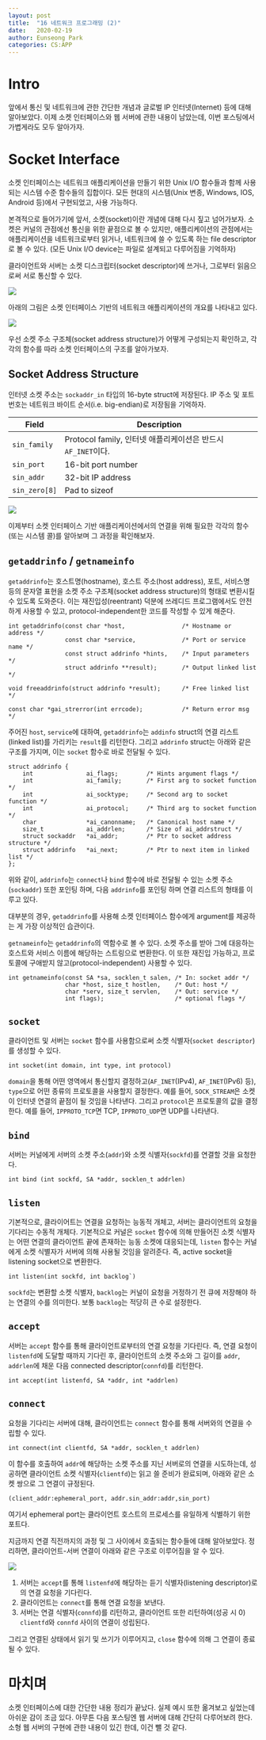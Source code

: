 ```yaml
---
layout: post
title:  "16 네트워크 프로그래밍 (2)"
date:   2020-02-19
author: Eunseong Park
categories: CS:APP
---
```


# Intro
앞에서 통신 및 네트워크에 관한 간단한 개념과 글로벌 IP 인터넷(Internet) 등에 대해 알아보았다. 이제 소켓 인터페이스와 웹 서버에 관한 내용이 남았는데, 이번 포스팅에서 가볍게라도 모두 알아가자.


# Socket Interface
소켓 인터페이스는 네트워크 애플리케이션을 만들기 위한 Unix I/O 함수들과 함께 사용되는 시스템 수준 함수들의 집합이다. 모든 현대의 시스템(Unix 변종, Windows, IOS, Android 등)에서 구현되었고, 사용 가능하다.

본격적으로 들어가기에 앞서, 소켓(socket)이란 개념에 대해 다시 짚고 넘어가보자. 소켓은 커널의 관점에선 통신을 위한 끝점으로 볼 수 있지만, 애플리케이션의 관점에서는 애플리케이션을 네트워크로부터 읽거나, 네트워크에 쓸 수 있도록 하는 file descriptor로 볼 수 있다. (모든 Unix I/O device는 파일로 설계되고 다루어짐을 기억하자)

클라이언트와 서버는 소켓 디스크립터(socket descriptor)에 쓰거나, 그로부터 읽음으로써 서로 통신할 수 있다.

![](/upload_image/88.png)

아래의 그림은 소켓 인터페이스 기반의 네트워크 애플리케이션의 개요를 나타내고 있다.

![](/upload_image/89.png)

우선 소켓 주소 구조체(socket address structure)가 어떻게 구성되는지 확인하고, 각각의 함수를 따라 소켓 인터페이스의 구조를 알아가보자.

## Socket Address Structure
인터넷 소켓 주소는 `sockaddr_in` 타입의 16-byte struct에 저장된다. IP 주소 및 포트 번호는 네트워크 바이트 순서(i.e. big-endian)로 저장됨을 기억하자.

Field | Description
---|---
`sin_family` | Protocol family, 인터넷 애플리케이션은 반드시 `AF_INET`이다.
`sin_port` | 16-bit port number
`sin_addr` | 32-bit IP address
`sin_zero[8]` | Pad to sizeof

![](/upload_image/90.png)

이제부터 소켓 인터페이스 기반 애플리케이션에서의 연결을 위해 필요한 각각의 함수(또는 시스템 콜)를 알아보며 그 과정을 확인해보자.

## `getaddrinfo` / `getnameinfo`
`getaddrinfo`는 호스트명(hostname), 호스트 주소(host address), 포트, 서비스명 등의 문자열 표현을 소켓 주소 구조체(socket address structure)의 형태로 변환시킬 수 있도록 도와준다. 이는 재진입성(reentrant) 덕분에 쓰레디드 프로그램에서도 안전하게 사용할 수 있고, protocol-independent한 코드를 작성할 수 있게 해준다.

    int getaddrinfo(const char *host,                /* Hostname or address */
                    const char *service,             /* Port or service name */ 
                    const struct addrinfo *hints,    /* Input parameters */ 
                    struct addrinfo **result);       /* Output linked list */

    void freeaddrinfo(struct addrinfo *result);      /* Free linked list */
    
    const char *gai_strerror(int errcode);           /* Return error msg */ 
 
주어진 `host`, `service`에 대하여, `getaddrinfo`는 `addinfo` struct의 연결 리스트(linked list)를 가리키는 `result`를 리턴한다. 그리고 `addrinfo` struct는 아래와 같은 구조를 가지며, 이는 `socket` 함수로 바로 전달될 수 있다.

    struct addrinfo { 
        int               ai_flags;        /* Hints argument flags */
        int               ai_family;       /* First arg to socket function */
        int               ai_socktype;     /* Second arg to socket function */
        int               ai_protocol;     /* Third arg to socket function  */
        char              *ai_canonname;   /* Canonical host name */
        size_t            ai_addrlen;      /* Size of ai_addrstruct */
        struct sockaddr   *ai_addr;        /* Ptr to socket address structure */
        struct addrinfo   *ai_next;        /* Ptr to next item in linked list */
    };

위와 같이, `addrinfo`는 `connect`나 `bind` 함수에 바로 전달될 수 있는 소켓 주소(`sockaddr`) 또한 포인팅 하며, 다음 `addrinfo`를 포인팅 하며 연결 리스트의 형태를 이루고 있다.

대부분의 경우, `getaddrinfo`를 사용해 소켓 인터페이스 함수에게 argument를 제공하는 게 가장 이상적인 습관이다.

`getnameinfo`는 `getaddrinfo`의 역함수로 볼 수 있다. 소켓 주소를 받아 그에 대응하는 호스트와 서비스 이름에 해당하는 스트링으로 변환한다. 이 또한 재진입 가능하고, 프로토콜에 구애받지 않고(protocol-independent) 사용할 수 있다.

    int getnameinfo(const SA *sa, socklen_t salen, /* In: socket addr */
                    char *host, size_t hostlen,    /* Out: host */
                    char *serv, size_t servlen,    /* Out: service */
                    int flags);                    /* optional flags */

## `socket`
클라이언트 및 서버는 `socket` 함수를 사용함으로써 소켓 식별자(`socket descriptor`)를 생성할 수 있다.

    int socket(int domain, int type, int protocol)

`domain`을 통해 어떤 영역에서 통신할지 결정하고(`AF_INET`(IPv4), `AF_INET`(IPv6) 등), `type`으로 어떤 종류의 프로토콜을 사용할지 결정한다. 예를 들어, `SOCK_STREAM`은 소켓이 인터넷 연결의 끝점이 될 것임을 나타낸다. 그리고 `protocol`은 프로토콜의 값을 결정한다. 예를 들어, `IPPROTO_TCP`면 TCP, `IPPROTO_UDP`면 UDP를 나타낸다.

## `bind`
서버는 커널에게 서버의 소켓 주소(`addr`)와 소켓 식별자(`sockfd`)를 연결할 것을 요청한다.

    int bind (int sockfd, SA *addr, socklen_t addrlen)
    
## `listen`
기본적으로, 클라이어트는 연결을 요청하는 능동적 개체고, 서버는 클라이언트의 요청을 기다리는 수동적 개체다. 기본적으로 커널은 `socket` 함수에 의해 만들어진 소켓 식별자는 어떤 연결의 클라이언트 끝에 존재하는 능동 소켓에 대응되는데, `listen` 함수는 커널에게 소켓 식별자가 서버에 의해 사용될 것임을 알려준다. 즉, active socket을 listening socket으로 변환한다.

    int listen(int sockfd, int backlog`)

`sockfd`는 변환할 소켓 식별자, `backlog`는 커널이 요청을 거정하기 전 큐에 저장해야 하는 연결의 수를 의미한다. 보통 `backlog`는 적당히 큰 수로 설정한다.

## `accept`
서버는 `accept` 함수를 통해 클라이언트로부터의 연결 요청을 기다린다. 즉, 연결 요청이 `listenfd`에 도달할 때까지 기다린 후, 클라이언트의 소켓 주소와 그 길이를 `addr`, `addrlen`에 채운 다음 connected descriptor(`connfd`)를 리턴한다.

    int accept(int listenfd, SA *addr, int *addrlen)

## `connect`
요청을 기다리는 서버에 대해, 클라이언트는 `connect` 함수를 통해 서버와의 연결을 수립할 수 있다.

    int connect(int clientfd, SA *addr, socklen_t addrlen)
    
이 함수를 호출하여 `addr`에 해당하는 소켓 주소를 지닌 서버로의 연결을 시도하는데, 성공하면 클라이언트 소켓 식별자(`clientfd`)는 읽고 쓸 준비가 완료되며, 아래와 같은 소켓 쌍으로 그 연결이 규정된다.

    (client_addr:ephemeral_port, addr.sin_addr:addr,sin_port)

여기서 ephemeral port는 클라이언트 호스트의 프로세스를 유일하게 식별하기 위한 포트다.

지금까지 연결 직전까지의 과정 및 그 사이에서 호출되는 함수들에 대해 알아보았다. 정리하면, 클라이언트-서버 연결이 아래와 같은 구조로 이루어짐을 알 수 있다.

![](/upload_image/91.png)

1. 서버는 `accept`를 통해 `listenfd`에 해당하는 듣기 식별자(listening descriptor)로의 연결 요청을 기다린다.
2. 클라이언트는 `connect`를 통해 연결 요청을 보낸다.
3. 서버는 연결 식별자(`connfd`)를 리턴하고, 클라이언트 또한 리턴하여(성공 시 0) `clientfd`와 `connfd` 사이의 연결이 성립된다.

그리고 연결된 상태에서 읽기 및 쓰기가 이루어지고, `close` 함수에 의해 그 연결이 종료될 수 있다.


# 마치며
소켓 인터페이스에 대한 간단한 내용 정리가 끝났다. 실제 예시 또한 옮겨보고 싶었는데 아쉬운 감이 조금 있다. 아무튼 다음 포스팅엔 웹 서버에 대해 간단히 다루어보려 한다. 소형 웹 서버의 구현에 관한 내용이 있긴 한데, 이건 뺄 것 같다.
